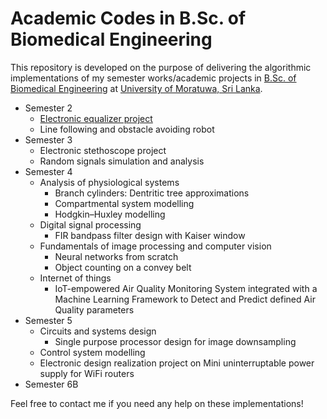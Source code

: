 # Academic Codes in B.Sc. of Biomedical Engineering
This repository is developed on the purpose of delivering the algorithmic implementations of my semester works/academic projects in [B.Sc. of Biomedical Engineering](https://ent.uom.lk/bachelors/) at [University of Moratuwa, Sri Lanka](https://uom.lk/).

- Semester 2
  - [Electronic equalizer project](https://github.com/NuwanSriBandara/Academic-Project-Codebase/tree/main/Semester%202/Laboratory%20Practise/Electronic%20Equalizer%20Project)
  - Line following and obstacle avoiding robot
- Semester 3
  - Electronic stethoscope project
  - Random signals simulation and analysis
- Semester 4
  - Analysis of physiological systems
    - Branch cylinders: Dentritic tree approximations
    - Compartmental system modelling
    - Hodgkin–Huxley modelling
  - Digital signal processing
    - FIR bandpass filter design with Kaiser window
  - Fundamentals of image processing and computer vision
    - Neural networks from scratch
    - Object counting on a convey belt
  - Internet of things
    - IoT-empowered Air Quality Monitoring System integrated with a Machine Learning Framework to Detect and Predict defined Air Quality parameters
- Semester 5
  - Circuits and systems design
    - Single purpose processor design for image downsampling
  - Control system modelling
  - Electronic design realization project on Mini uninterruptable power supply for WiFi routers
- Semester 6B

Feel free to contact me if you need any help on these implementations!
